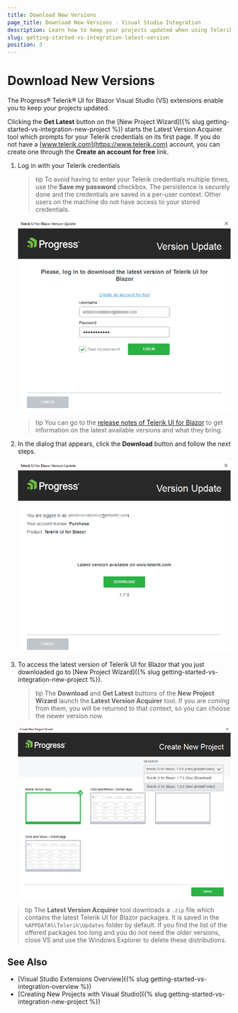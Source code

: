 ```yaml
---
title: Download New Versions
page_title: Download New Versions - Visual Studio Integration
description: Learn how to keep your projects updated when using Telerik UI for Blazor.
slug: getting-started-vs-integration-latest-version
position: 3
---
```


# Download New Versions

The Progress&reg; Telerik&reg; UI for Blazor Visual Studio (VS) extensions enable you to keep your projects updated.


<!--
The Latest Version Retrieval tool automatically checks for the latest Telerik UI for Blazor distribution which is available for you on the Telerik website. Once a day, upon loading a project with Telerik UI for Blazor components, the extensions query the Telerik website for a new version of Telerik UI for Blazor. When a new version is detected, a notification is displayed that lets you download it.

![Getting the latest version notification](images/lva_notification.png)

Clicking the **Update Now** button starts the Latest Version Acquirer tool which prompts for your Telerik credentials on its first page. If you do not have a [www.telerik.com](https://www.telerik.com) account, you can create one through the **Create an account for free** link.

-->


Clicking the **Get Latest** button on the [New Project Wizard]({% slug getting-started-vs-integration-new-project %}) starts the Latest Version Acquirer tool which prompts for your Telerik credentials on its first page. If you do not have a [www.telerik.com](https://www.telerik.com) account, you can create one through the **Create an account for free** link.

1. Log in with your Telerik credentials

    >tip To avoid having to enter your Telerik credentials multiple times, use the **Save my password** checkbox. The persistence is securely done and the credentials are saved in a per-user context. Other users on the machine do not have access to your stored credentials.

    ![First, log in](images/login-vs-ext-download.png)

    >tip You can go to the [release notes of Telerik UI for Blazor](https://www.telerik.com/support/whats-new/blazor-ui/release-history) to get information on the latest available versions and what they bring.

1. In the dialog that appears, click the **Download** button and follow the next steps.

    ![Confirming the download of the latest version dialog](images/download-new-version.png)

1. To access the latest version of Telerik UI for Blazor that you just downloaded go to [New Project Wizard]({% slug getting-started-vs-integration-new-project %}).

    >tip The **Download** and **Get Latest** buttons of the **New Project Wizard** launch the **Latest Version Acquirer** tool. If you are coming from them, you will be returned to that context, so you can choose the newer version now.

    ![The new version is now available in the New Project wizard](images/new-version-in-new-project-wizard.png)
    
    
>tip The **Latest Version Acquirer** tool downloads a `.zip` file which contains the latest Telerik UI for Blazor packages. It is saved in the `%APPDATA%\Telerik\Updates` folder by default. If you find the list of the offered packages too long and you do not need the older versions, close VS and use the Windows Explorer to delete these distributions.

## See Also

* [Visual Studio Extensions Overview]({% slug getting-started-vs-integration-overview %})
* [Creating New Projects with Visual Studio]({% slug getting-started-vs-integration-new-project %})
